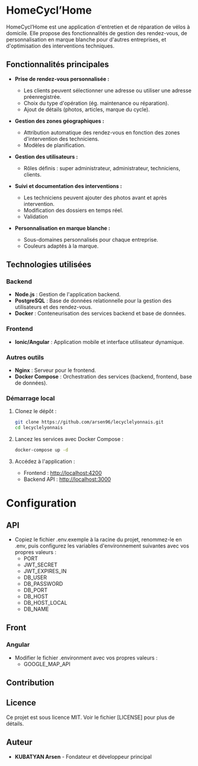 # HomeCycl’Home

HomeCycl’Home est une application d'entretien et de réparation de vélos à domicile. Elle propose des fonctionnalités de gestion des rendez-vous, de personnalisation en marque blanche pour d'autres entreprises, et d'optimisation des interventions techniques.

## Fonctionnalités principales

- **Prise de rendez-vous personnalisée :**
  - Les clients peuvent sélectionner une adresse ou utiliser une adresse préenregistrée.
  - Choix du type d'opération (ég. maintenance ou réparation).
  - Ajout de détails (photos, articles, marque du cycle).

- **Gestion des zones géographiques :**
  - Attribution automatique des rendez-vous en fonction des zones d'intervention des techniciens.
  - Modèles de planification.

- **Gestion des utilisateurs :**
  - Rôles définis : super administrateur, administrateur, techniciens, clients.

- **Suivi et documentation des interventions :**
  - Les techniciens peuvent ajouter des photos avant et après intervention.
  - Modification des dossiers en temps réel.
  - Validation

- **Personnalisation en marque blanche :**
  - Sous-domaines personnalisés pour chaque entreprise.
  - Couleurs adaptés à la marque.

## Technologies utilisées

### Backend
- **Node.js** : Gestion de l'application backend.
- **PostgreSQL** : Base de données relationnelle pour la gestion des utilisateurs et des rendez-vous.
- **Docker** : Conteneurisation des services backend et base de données.

### Frontend
- **Ionic/Angular** : Application mobile et interface utilisateur dynamique.

### Autres outils
- **Nginx** : Serveur pour le frontend.
- **Docker Compose** : Orchestration des services (backend, frontend, base de données).

### Démarrage local

1. Clonez le dépôt :
   ```bash
   git clone https://github.com/arsen96/lecyclelyonnais.git
   cd lecyclelyonnais
   ```

2. Lancez les services avec Docker Compose :
   ```bash
   docker-compose up -d
   ```

3. Accédez à l'application :
   - Frontend : [http://localhost:4200](http://localhost:4200)
   - Backend API : [http://localhost:3000](http://localhost:3000)

# Configuration

## API
- Copiez le fichier .env.exemple à la racine du projet, renommez-le en .env, puis configurez les variables d'environnement suivantes avec vos propres valeurs :
    - PORT
    - JWT_SECRET
    - JWT_EXPIRES_IN
    - DB_USER
    - DB_PASSWORD
    - DB_PORT
    - DB_HOST
    - DB_HOST_LOCAL
    - DB_NAME
      
 ## Front
  ### Angular
  - Modifier le fichier .environment avec vos propres valeurs :
    - GOOGLE_MAP_API
  

## Contribution

## Licence

Ce projet est sous licence MIT. Voir le fichier [LICENSE] pour plus de détails.

## Auteur

- **KUBATYAN Arsen** - Fondateur et développeur principal

